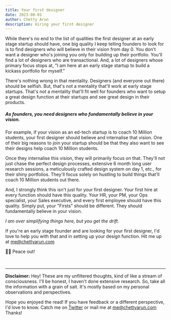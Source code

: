 ```yaml
---
title: Your first designer
date: 2023-08-01
author: Chetty Arun
description: Hiring your first designer 
---
```


While there's no end to the list of qualities the first designer at an early stage startup should have, one big quality I keep telling founders to look for is to find designers who will believe in their vision from day 0. You don't want a designer who's joining you only for building up their portfolio. You'll find a lot of designers who are transactional. And, a lot of designers whose primary focus stops at, "I am here at an early stage startup to build a kickass portfolio for myself."

There's nothing wrong in that mentality. Designers (and everyone out there) should be selfish. But, that's not a mentality that'll work at early stage startups. That's not a mentality that'll fit well for founders who want to setup a great design function at their startups and see great design in their products.

##### As founders, you need designers who fundamentally believe in your vision. 
For example, if your vision as an ed-tech startup is to coach 10 Million students, your first designer should believe and internalise that vision. One of their big reasons to join your startup should be that they also want to see their designs help coach 10 Million students.

Once they internalise this vision, they will primarily focus on that. They'll not just chase the perfect design processes, extensive 6 month long user research sessions, a meticulously crafted design system on day 1, etc., for their shiny portfolios. They'll focus solely on hustling to build things that'll coach 10 Million students out there. 

And, I strongly think this isn't just for your first designer. Your first hire at every function should have this quality. Your HR, your PM, your Ops specialist, your Sales executive, and every first employee should have this quality. Simply put, your "Firsts" should be different. They should fundamentally believe in your vision.

*I am over simplifying things here, but you get the drift.*

If you're an early stage founder and are looking for your first designer, I'd love to help you with that and in setting up your design function. Hit me up at [me@chettyarun.com](mailto:me@chettyarun.com)

✌🏻 Peace out!

<br>

---

**Disclaimer:** Hey! These are my unfiltered thoughts, kind of like a stream of consciousness. I'll be honest, I haven't done extensive research. So, take all the information with a grain of salt. It's mostly based on my personal observations and perspectives. 

Hope you enjoyed the read! If you have feedback or a different perspective, I'd love to know. Catch me on [Twitter](https://twitter.com/ChettyArun) or mail me at [me@chettyarun.com](mailto:me@chettyarun.com?Subject=Feedback) Thanks!